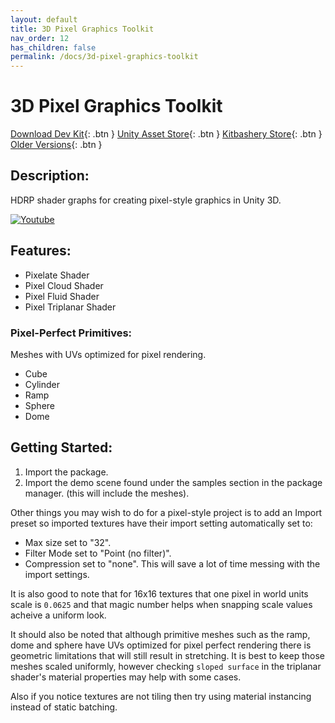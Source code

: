 ```yaml
---
layout: default
title: 3D Pixel Graphics Toolkit
nav_order: 12
has_children: false
permalink: /docs/3d-pixel-graphics-toolkit
---
```


# 3D Pixel Graphics Toolkit
[Download Dev Kit](https://github.com/Kitbashery/3D-Pixel-Graphics-Toolkit/releases/download/Development-Package/Kitbashery_3D_Pixel_Graphics_Toolkit.unitypackage){: .btn }
[Unity Asset Store](https://assetstore.unity.com/packages/slug/233054){: .btn }
[Kitbashery Store](https://kitbashery.com/coming-soon){: .btn }
[Older Versions](https://github.com/Kitbashery/3D-Pixel-Graphics-Toolkit/releases){: .btn }

## Description:

HDRP shader graphs for creating pixel-style graphics in Unity 3D.

[![Youtube](https://img.youtube.com/vi/wWMcH4FSE44/0.jpg)](https://www.youtube.com/watch?v=wWMcH4FSE44)

## Features:

* Pixelate Shader
* Pixel Cloud Shader
* Pixel Fluid Shader
* Pixel Triplanar Shader

### Pixel-Perfect Primitives:
Meshes with UVs optimized for pixel rendering.

* Cube
* Cylinder
* Ramp
* Sphere
* Dome

## Getting Started:

1. Import the package.
2. Import the demo scene found under the samples section in the package manager. (this will include the meshes).

Other things you may wish to do for a pixel-style project is to add an Import preset so imported textures have their import setting automatically set to:
* Max size set to "32".
* Filter Mode set to "Point (no filter)".
* Compression set to "none".
This will save a lot of time messing with the import settings.

It is also good to note that for 16x16 textures that one pixel in world units scale is `0.0625` and that magic number helps when snapping scale values acheive a uniform look.

It should also be noted that although primitive meshes such as the ramp, dome and sphere have UVs optimized for pixel perfect rendering there is geometric limitations that will still result in stretching. It is best to keep those meshes scaled uniformly, however checking `sloped surface` in the triplanar shader's material properties may help with some cases.

Also if you notice textures are not tiling then try using material instancing instead of static batching.

